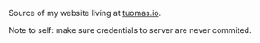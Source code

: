 Source of my website living at [tuomas.io](http://tuomas.io).

Note to self: make sure credentials to server are never commited.

